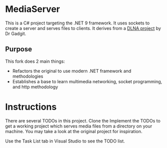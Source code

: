 # MediaServer 

This is a C# project targeting the .NET 9 framework. It uses sockets to create a server and serves files to clients. It derives from a [DLNA project](https://www.codeproject.com/Articles/1079847/DLNA-Media-Server-to-feed-Smart-TVs) by Dr Gadgit. 

## Purpose

This fork does 2 main things:

- Refactors the original to use modern .NET framework and methodologies
- Establishes a base to learn multimedia networking, socket programming, and http methodology

# Instructions

There are several TODOs in this project. Clone the  Implement the TODOs to get a working project which serves media files from a directory on your machine. You may take a look at the original project for inspiration.

Use the Task List tab in Visual Studio to see the TODO list.